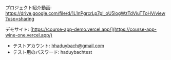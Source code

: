 
プロジェクト紹介動画: https://drive.google.com/file/d/1L1nPgrcrLp7pI_oU5logWzTdViuTToHV/view?usp=sharing

デモサイト: [https://course-app-demo.vercel.app/](https://course-app-wine-one.vercel.app/)

- テストアカウント: hhaduybach@gmail.com
- テスト用のパスワード: haduybachtest

